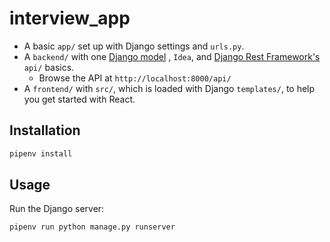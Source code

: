 # interview_app

- A basic `app/` set up with Django settings and `urls.py`.
- A `backend/` with
  one [Django model](https://docs.djangoproject.com/en/3.0/topics/db/models/)
  , `Idea`,
  and [Django Rest Framework's](https://www.django-rest-framework.org/) `api/`
  basics.
    - Browse the API at `http://localhost:8000/api/`
- A `frontend/` with `src/`, which is loaded with Django `templates/`, to help
  you get started with React.

## Installation

```bash
pipenv install
```

## Usage
Run the Django server:

```bash
pipenv run python manage.py runserver
```
